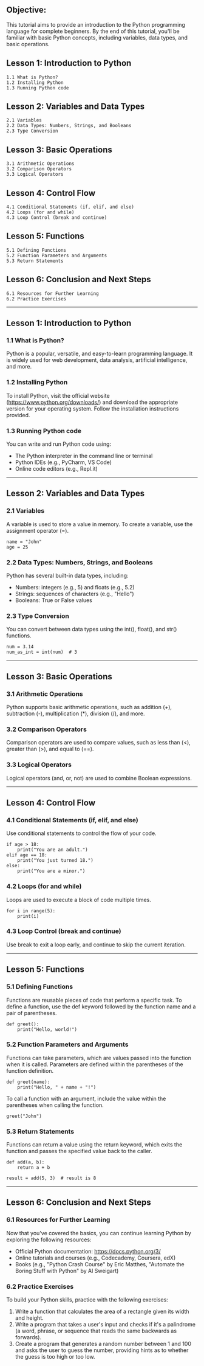 ## Objective: ##
This tutorial aims to provide an introduction to the Python programming language for complete beginners. By the end of this tutorial, you'll be familiar with basic Python concepts, including variables, data types, and basic operations.

## Lesson 1: Introduction to Python ##
	1.1 What is Python?
	1.2 Installing Python
	1.3 Running Python code

## Lesson 2: Variables and Data Types ##
	2.1 Variables
	2.2 Data Types: Numbers, Strings, and Booleans
	2.3 Type Conversion

## Lesson 3: Basic Operations ##
	3.1 Arithmetic Operations
	3.2 Comparison Operators
	3.3 Logical Operators

## Lesson 4: Control Flow ##
	4.1 Conditional Statements (if, elif, and else)
	4.2 Loops (for and while)
	4.3 Loop Control (break and continue)

## Lesson 5: Functions ##
	5.1 Defining Functions
	5.2 Function Parameters and Arguments
	5.3 Return Statements

## Lesson 6: Conclusion and Next Steps ##
	6.1 Resources for Further Learning
	6.2 Practice Exercises

---
## Lesson 1: Introduction to Python ##

### 1.1 What is Python? ###
Python is a popular, versatile, and easy-to-learn programming language. It is widely used for web development, data analysis, artificial intelligence, and more.

### 1.2 Installing Python ###
To install Python, visit the official website (https://www.python.org/downloads/) and download the appropriate version for your operating system. Follow the installation instructions provided.

### 1.3 Running Python code ###
You can write and run Python code using:
- The Python interpreter in the command line or terminal
- Python IDEs (e.g., PyCharm, VS Code)
- Online code editors (e.g., Repl.it)

---
## Lesson 2: Variables and Data Types ## 

### 2.1 Variables ###
A variable is used to store a value in memory. To create a variable, use the assignment operator (=).
```
name = "John"
age = 25
```

### 2.2 Data Types: Numbers, Strings, and Booleans ###
Python has several built-in data types, including:
- Numbers: integers (e.g., 5) and floats (e.g., 5.2)
- Strings: sequences of characters (e.g., "Hello")
- Booleans: True or False values

### 2.3 Type Conversion ###
You can convert between data types using the int(), float(), and str() functions.
```
num = 3.14
num_as_int = int(num)  # 3
```

---
## Lesson 3: Basic Operations ##
### 3.1 Arithmetic Operations
Python supports basic arithmetic operations, such as addition (+), subtraction (-), multiplication (*), division (/), and more.

### 3.2 Comparison Operators
Comparison operators are used to compare values, such as less than (<), greater than (>), and equal to (==).

### 3.3 Logical Operators
Logical operators (and, or, not) are used to combine Boolean expressions.

---
## Lesson 4: Control Flow

### 4.1 Conditional Statements (if, elif, and else)
Use conditional statements to control the flow of your code.
```
if age > 18:
    print("You are an adult.")
elif age == 18:
    print("You just turned 18.")
else:
    print("You are a minor.")
```

### 4.2 Loops (for and while)
Loops are used to execute a block of code multiple times.
```
for i in range(5):
    print(i)
```

### 4.3 Loop Control (break and continue)
Use break to exit a loop early, and continue to skip the current iteration.

---
## Lesson 5: Functions

### 5.1 Defining Functions
Functions are reusable pieces of code that perform a specific task. To define a function, use the def keyword followed by the function name and a pair of parentheses.
```
def greet():
    print("Hello, world!")
```

### 5.2 Function Parameters and Arguments
Functions can take parameters, which are values passed into the function when it is called. Parameters are defined within the parentheses of the function definition.
```
def greet(name):
    print("Hello, " + name + "!")
```

To call a function with an argument, include the value within the parentheses when calling the function.
```
greet("John")
```

### 5.3 Return Statements
Functions can return a value using the return keyword, which exits the function and passes the specified value back to the caller.
```
def add(a, b):
    return a + b

result = add(5, 3)  # result is 8
```

---
## Lesson 6: Conclusion and Next Steps

### 6.1 Resources for Further Learning
Now that you've covered the basics, you can continue learning Python by exploring the following resources:
- Official Python documentation: https://docs.python.org/3/
- Online tutorials and courses (e.g., Codecademy, Coursera, edX)
- Books (e.g., "Python Crash Course" by Eric Matthes, "Automate the Boring Stuff with Python" by Al Sweigart)

### 6.2 Practice Exercises
To build your Python skills, practice with the following exercises:
1. Write a function that calculates the area of a rectangle given its width and height.
2. Write a program that takes a user's input and checks if it's a palindrome (a word, phrase, or sequence that reads the same backwards as forwards).
3. Create a program that generates a random number between 1 and 100 and asks the user to guess the number, providing hints as to whether the guess is too high or too low.